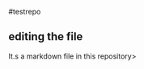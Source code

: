 #testrepo

## editing the file

It.s a markdown file in this repository>

<!---
pjoyceeee/pjoyceeee is a ✨ special ✨ repository because its `README.md` (this file) appears on your GitHub profile.
You can click the Preview link to take a look at your changes.
--->
